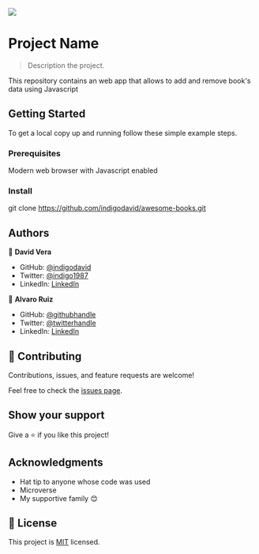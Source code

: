 ![](https://img.shields.io/badge/Microverse-blueviolet)

# Project Name

> Description the project.

This repository contains an web app that allows to add and remove book's data using Javascript

## Getting Started

To get a local copy up and running follow these simple example steps.

### Prerequisites

Modern web browser with Javascript enabled
### Install

git clone https://github.com/indigodavid/awesome-books.git

## Authors

👤 **David Vera**

- GitHub: [@indigodavid](https://github.com/indigodavid)
- Twitter: [@indigo1987](https://twitter.com/indigo1987)
- LinkedIn: [LinkedIn](https://linkedin.com/in/david-vera-castillo-001b5756/)

👤 **Alvaro Ruiz**

- GitHub: [@githubhandle](https://github.com/githubhandle)
- Twitter: [@twitterhandle](https://twitter.com/twitterhandle)
- LinkedIn: [LinkedIn](https://linkedin.com/in/linkedinhandle)

## 🤝 Contributing

Contributions, issues, and feature requests are welcome!

Feel free to check the [issues page](../../issues/).

## Show your support

Give a ⭐️ if you like this project!

## Acknowledgments

- Hat tip to anyone whose code was used
- Microverse
- My supportive family 😊

## 📝 License

This project is [MIT](./MIT.md) licensed.
